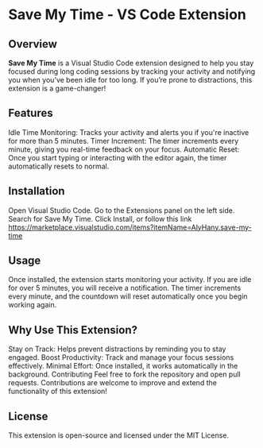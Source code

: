 # Save My Time - VS Code Extension
## Overview
**Save My Time** is a Visual Studio Code extension designed to help you stay focused during long coding sessions by tracking your activity and notifying you when you’ve been idle for too long. If you’re prone to distractions, this extension is a game-changer!

## Features
Idle Time Monitoring: Tracks your activity and alerts you if you're inactive for more than 5 minutes.
Timer Increment: The timer increments every minute, giving you real-time feedback on your focus.
Automatic Reset: Once you start typing or interacting with the editor again, the timer automatically resets to normal.

## Installation
Open Visual Studio Code.
Go to the Extensions panel on the left side.
Search for Save My Time.
Click Install,
or follow this link https://marketplace.visualstudio.com/items?itemName=AlyHany.save-my-time

## Usage
Once installed, the extension starts monitoring your activity. If you are idle for over 5 minutes, you will receive a notification. The timer increments every minute, and the countdown will reset automatically once you begin working again.

## Why Use This Extension?
Stay on Track: Helps prevent distractions by reminding you to stay engaged.
Boost Productivity: Track and manage your focus sessions effectively.
Minimal Effort: Once installed, it works automatically in the background.
Contributing
Feel free to fork the repository and open pull requests. Contributions are welcome to improve and extend the functionality of this extension!

## License
This extension is open-source and licensed under the MIT License.
